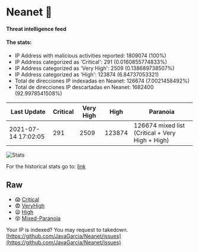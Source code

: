 # Neanet :hocho:
#### Threat intelligence feed
#### The stats:

- IP Address with malicious activities reported: 1809074 (100%)
- IP Address categorized as 'Critical':  291 (0.0160855774833%)
- IP Address categorized as 'Very High':  2509 (0.138689738507%)
- IP Address categorized as 'High':  123874 (6.84737053321)
- Total de direcciones IP indexadas en Neanet:  126674 (7.0021458492%)
- Total de direcciones IP descartadas en Neanet:  1682400 (92.9978541508%)

| Last Update | Critical | Very High | High | Paranoia |
| --- | --- | --- | --- | --- |
| 2021-07-14 17:02:05 | 291 | 2509 | 123874 | 126674 mixed list (Critical + Very High + High)|

![Stats](https://docs.google.com/spreadsheets/d/e/2PACX-1vSnaNMIXVabIpDJjufMlzH7poXnshF3mgd8Is1g9ytUEzVsP5my4Trn8f-xkoLLQ38xpL3HtmUexLo6/pubchart?oid=501124687&format=image)

For the historical stats go to: [link](/stats.csv)
## Raw
- :scream: [Critical](https://raw.githubusercontent.com/JavaGarcia/Neanet/master/blacklists/neanet_critical.txt)
- :fearful: [VeryHigh](https://raw.githubusercontent.com/JavaGarcia/Neanet/master/blacklists/neanet_veryHigh.txtt)
- :frowning: [High](https://raw.githubusercontent.com/JavaGarcia/Neanet/master/blacklists/neanet_high.txt)
- :dizzy_face: [Mixed-Paranoia](https://raw.githubusercontent.com/JavaGarcia/Neanet/master/blacklists/neanet_all.txt)


Your IP is indexed? You may request to takedown. [https://github.com/JavaGarcia/Neanet/issues](https://github.com/JavaGarcia/Neanet/issues)

























































































































































































































































































































































































































































































































































































































































































































































































































































































































































































































































































































































































































































































































































































































































































































































































































































































































































































































































































































































































































































































































































































































































































































































































































































































































































































































































































































































































































































































































































































































































































































































































































































































































































































































































































































































































































































































































































































































































































































































































































































































































































































































































































































































































































































































































































































































































































































































































































































































































































































































































































































































































































































































































































































































































































































































































































































































































































































































































































































































































































































































































































































































































































































































































































































































































































































































































































































































































































































































































































































































































































































































































































































































































































































































































































































































































































































































































































































